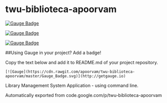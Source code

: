 # twu-biblioteca-apoorvam
[![Gauge Badge](https://cdn.rawgit.com/apoorvam/twu-biblioteca-apoorvam/master/Gauge_Badge.svg)](http://getgauge.io)

[![Gauge Badge](https://img.shields.io/badge/USES-Gauge-yellow.svg)](http://getgauge.io)

[![Gauge Badge](https://img.shields.io/badge/Tests%20Use-Gauge-yellow.svg)](http://getgauge.io)

##Using Gauge in your project? Add a badge!

Copy the text below and add it to README.md of your project repository.

`[![Gauge](https://cdn.rawgit.com/apoorvam/twu-biblioteca-apoorvam/master/Gauge_Badge.svg)](http://getgauge.io)`

Library Management System Application - using command line.

Automatically exported from code.google.com/p/twu-biblioteca-apoorvam
